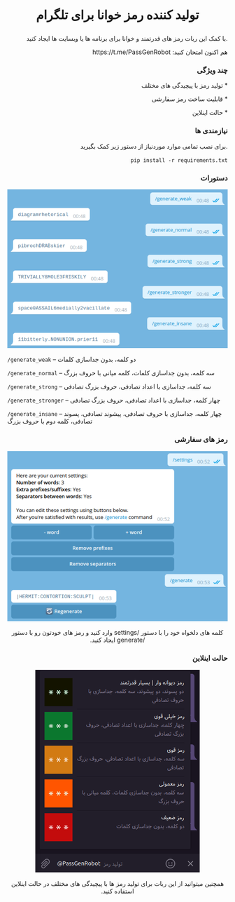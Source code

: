 # <p align="center">  تولید کننده رمز خوانا برای تلگرام #
<p align="right" dir="rtl"> .با کمک این ربات رمز های قدرتمند و خوانا برای برنامه ها یا وبسایت ها ایجاد کنید
<p align="right" dir="rtl"> هم اکنون امتحان کنید: https://t.me/PassGenRobot

### <p align="right">  چند ویژگی ###

<p align="right" dir="rtl"> * تولید رمز با پیچیدگی های مختلف
<p align="right" dir="rtl"> * قابلیت ساخت رمز سفارشی
<p align="right" dir="rtl"> * حالت اینلاین 

### <p align="right"> نیازمندی ها ###
<p align="right" dir="rtl"> .برای نصب تمامی موارد موردنیاز از دستور زیر کمک بگیرید
<p align="right" dir="rtl"> <code>pip install -r requirements.txt</code>

### <p align="right" dir="rtl"> دستورات ###

<p align="center"> <img src="img/readme_presets.png" alt="دستورات درون ربات">

`/generate_weak` – دو کلمه، بدون جداسازی کلمات

`/generate_normal` – سه کلمه، بدون جداسازی کلمات، کلمه میانی با حروف بزرگ

`/generate_strong` – سه کلمه، جداسازی با اعداد تصادفی، حروف بزرگ تصادفی 

`/generate_stronger` – چهار کلمه، جداسازی با اعداد تصادفی، حروف بزرگ تصادفی

`/generate_insane` – چهار کلمه، جداسازی با حروف تصادفی، پیشوند تصادفی، پسوند تصادفی، کلمه دوم با حروف بزرگ

### <p align="right"> رمز های سفارشی ###

<p align="center"> <img src="img/readme_settings.png" alt="تنظیمات رمز سفارشی درون ربات">

<p align="center" dir="rtl"> کلمه های دلخواه خود را با دستور /settings وارد کنید و رمز های خودتون رو با دستور /generate ایجاد کنید.

### <p align="right"> حالت اینلاین ###

<p align="center"> <img src="img/readme_inline.png" alt="حالت اینلاین ربات">

<p align="center" dir="rtl"> همچنین میتوانید از این ربات برای تولید رمز ها با پیچیدگی های مختلف در حالت اینلاین استفاده کنید.
